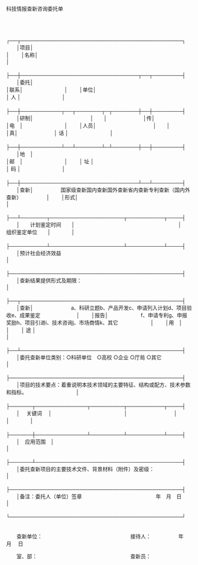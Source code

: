 



科技情报查新咨询委托单



 

　　


　　┌──┬────────────────────────────────────────────┐
　　│项目│　　　　　　　　　　　　　　　　　　　　　　　　　　　　　　　　　　　　　　　　　　　　│
　　│名称│　　　　　　　　　　　　　　　　　　　　　　　　　　　　　　　　　　　　　　　　　　　　│
　　├──┼────────────────────────────────┬──┬────────┤
　　│委托│　　　　　　　　　　　　　　　　　　　　　　　　　　　　　　　　│联系│　　　　　　　　│
　　│单位│　　　　　　　　　　　　　　　　　　　　　　　　　　　　　　　　│ 人 │　　　　　　　　│
　　├──┼───────────┬──┬───────┬─┬───────┼──┼────────┤
　　│研制│　　　　　　　　　　　│　　│　　　　　　　│传│　　　　　　　│电　│　　　　　　　　│
　　│人员│　　　　　　　　　　　│　　│　　　　　　　│真│　　　　　　　│ 话 │　　　　　　　　│
　　├──┼───────────┴──┴───────┴─┴───────┼──┼────────┤
　　│地　│　　　　　　　　　　　　　　　　　　　　　　　　　　　　　　　　│邮　│　　　　　　　　│
　　│ 址 │　　　　　　　　　　　　　　　　　　　　　　　　　　　　　　　　│ 码 │　　　　　　　　│
　　├──┼────────────────────────────────┴──┴────────┤
　　│查新│　　　　　 国家级查新国内查新国外查新省内查新专利查新（国内外查新）　　　　　 │
　　│形式│　　　　　　　　　　　　　　　　　　　　　　　　　　　　　　　　　　　　　　　　　　　　│
　　├──┴───────┬────────────────────┬──────────┬────┤
　　│　　计划鉴定时间　　│　　　　　　　　　　　　　　　　　　　　│　　组织鉴定单位　　│　　　　│
　　├──────────┴────────────────────┴──────────┴────┤
　　│预计社会经济效益　　　　　　　　　　　　　　　　　　　　　　　　　　　　　　　　　　　　　　　│
　　├───────────────────────────────────────────────┤
　　│查新结果提供形式及期限：　　　　　　　　　　　　　　　　　　　　　　　　　　　　　　　　　　　│
　　├──┬────────────────────────────────────────────┤
　　│查新│　　　　　　　 a、科研立题b、产品开发c、申请列入计划d、项目验收e、成果鉴定　　　　　　　│
　　│报告│　　　　　　 f、申请专利g、申报奖励h、项目引进i、技术咨询j、市场商情k、其它　　　　　　 │
　　│用　│　　　　　　　　　　　　　　　　　　　　　　　　　　　　　　　　　　　　　　　　　　　　│
　　│ 途 │　　　　　　　　　　　　　　　　　　　　　　　　　　　　　　　　　　　　　　　　　　　　│
　　├──┴────────────────────────────────────────────┤
　　│委托查新单位类别：○科研单位　○高校 ○企业 ○厅局 ○其它　　　　　　　　　　　　　　　　　　 │
　　├───────────────────────────────────────────────┤
　　│项目的技术要点：着重说明本技术领域的主要特征、结构或配方、技术参数和指标。　　　　　　　　　　│
　　├──────┬──────────────┬─────────┬──────────┬────┤
　　│　 关键词　 │　　　　　　　　　　　　　　│　　　　　　　　　│　　　　　　　　　　│　　　　│
　　├──────┼──────────────┴─────────┴──────────┴────┤
　　│　应用范围　│　　　　　　　　　　　　　　　　　　　　　　　　　　　　　　　　　　　　　　　　│
　　├──────┴────────────────────────────────────────┤
　　│委托查新项目的主要技术文件、背景材料（附件）及密级：　　　　　　　　　　　　　　　　　　　　　│
　　├───────────────────────────────────────────────┤
　　│备注：委托人（单位）签章　　　　　　　　　　　　　　 年　月　日　　　　　　　　　　　　　　　 │
　　└───────────────────────────────────────────────┘
　　


　　查新单位：　　　　　　　　　　　　　　　　　接待人：　　　　　 年　 月　 日

　　室、部：　　　　　　　　　　　　　　　　　　查新员：